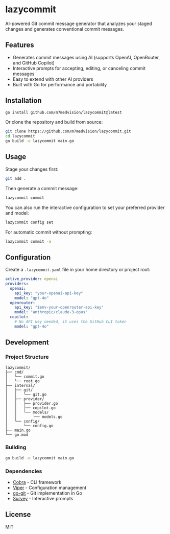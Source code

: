 # lazycommit

AI-powered Git commit message generator that analyzes your staged changes and generates conventional commit messages.

## Features

- Generates commit messages using AI (supports OpenAI, OpenRouter, and GitHub Copilot)
- Interactive prompts for accepting, editing, or canceling commit messages
- Easy to extend with other AI providers
- Built with Go for performance and portability

## Installation

```bash
go install github.com/m7medvision/lazycommit@latest
```

Or clone the repository and build from source:

```bash
git clone https://github.com/m7medvision/lazycommit.git
cd lazycommit
go build -o lazycommit main.go
```

## Usage

Stage your changes first:

```bash
git add .
```

Then generate a commit message:

```bash
lazycommit commit
```

You can also run the interactive configuration to set your preferred provider and model:

```bash
lazycommit config set
```

For automatic commit without prompting:

```bash
lazycommit commit -a
```

## Configuration

Create a `.lazycommit.yaml` file in your home directory or project root:

```yaml
active_provider: openai
providers:
  openai:
    api_key: "your-openai-api-key"
    model: "gpt-4o"
  openrouter:
    api_key: "$env-your-openrouter-api-key"
    model: "anthropic/claude-3-opus"
  copilot:
    # No API key needed, it uses the GitHub CLI token
    model: "gpt-4o"
```

## Development

### Project Structure

```
lazycommit/
├── cmd/
│   └── commit.go
│   └── root.go
├── internal/
│   ├── git/
│   │   └── git.go
│   ├── provider/
│   │   ├── provider.go
│   │   ├── copilot.go
│   │   └── models/
│   │       └── models.go
│   └── config/
│       └── config.go
├── main.go
└── go.mod
```

### Building

```bash
go build -o lazycommit main.go
```

### Dependencies

- [Cobra](https://github.com/spf13/cobra) - CLI framework
- [Viper](https://github.com/spf13/viper) - Configuration management
- [go-git](https://github.com/go-git/go-git) - Git implementation in Go
- [Survey](https://github.com/AlecAivazis/survey) - Interactive prompts

## License

MIT
